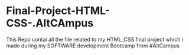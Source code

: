 # Final-Project-HTML-CSS-.AltCAmpus
This Repo contai all the file related to my HTML_CSS final project which i made during my SOFTWARE development Bootcamp from #AltCampus
